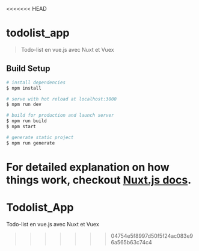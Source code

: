 <<<<<<< HEAD
# todolist_app

> Todo-list en vue.js avec Nuxt et Vuex

## Build Setup

``` bash
# install dependencies
$ npm install

# serve with hot reload at localhost:3000
$ npm run dev

# build for production and launch server
$ npm run build
$ npm start

# generate static project
$ npm run generate
```

For detailed explanation on how things work, checkout [Nuxt.js docs](https://nuxtjs.org).
=======
# Todolist_App
Todo-list en vue.js avec Nuxt et Vuex
>>>>>>> 04754e5f8997d50f5f24ac083e96a565b63c74c4
